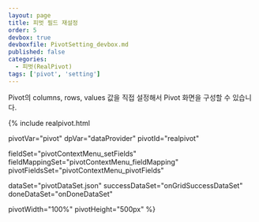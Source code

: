 ```yaml
---
layout: page
title: 피벗 필드 재설정
order: 5
devbox: true
devboxfile: PivotSetting_devbox.md
published: false
categories:
  - 피벗(RealPivot)
tags: ['pivot', 'setting']
---
```


Pivot의 columns, rows, values 값을 직접 설정해서 Pivot 화면을 구성할 수 있습니다.

<link rel="stylesheet" type="text/css" href="/lib/realpivot/realpivot_eval.0.9.0/css/default_blue.css">
<link rel="stylesheet" type="text/css" href="/lib/css/pivot_demo.css">
<script type="text/javascript" src="/lib/jquery/jquery-1.11.2.min.js"></script>
<script type="text/javascript" src="/lib/realgrid/realgridjs-lic.js"></script>  
<script type="text/javascript" src="/lib/realgrid/realgridjs_eval.1.1.27/realgridjs_eval.1.1.27.min.js"></script>
<script type="text/javascript" src="/lib/realgrid/realgridjs_eval.1.1.27/realgridjs-api.1.1.27.js"></script>
<script type="text/javascript" src="/lib/realpivot/realpivot_eval.1.0.0/messages/realpivot-messages.js"></script>
<script type="text/javascript" src="/lib/realpivot/realpivot_eval.1.0.0/realpivot_eval.1.0.0.min.js"></script>

<script>
var onGridSuccessDataSet = function(data, textStatus, jqXHR) {
    dataProvider.setRows(data);
    pivot.drawView();
}
var onDoneDataSet = function() {

}

var onSuccessColumnSet = function(data, textStatus, jqXHR) {
}  

</script>

{% include realpivot.html

  pivotVar="pivot"
  dpVar="dataProvider"
  pivotId="realpivot"

  fieldSet="pivotContextMenu_setFields"
  fieldMappingSet="pivotContextMenu_fieldMapping"
  pivotFieldsSet="pivotContextMenu_pivotFields"

  dataSet="pivotDataSet.json"
  successDataSet="onGridSuccessDataSet"
  doneDataSet="onDoneDataSet"

  pivotWidth="100%"
  pivotHeight="500px" %}